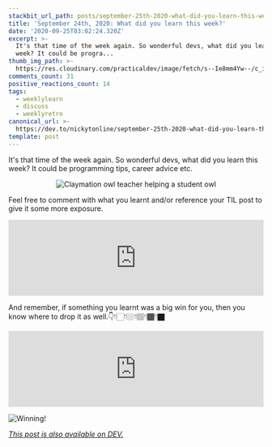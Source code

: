 ```yaml
---
stackbit_url_path: posts/september-25th-2020-what-did-you-learn-this-week-m8
title: 'September 24th, 2020: What did you learn this week?'
date: '2020-09-25T03:02:24.320Z'
excerpt: >-
  It's that time of the week again. So wonderful devs, what did you learn this
  week? It could be progra...
thumb_img_path: >-
  https://res.cloudinary.com/practicaldev/image/fetch/s--Ie8mm4Yw--/c_imagga_scale,f_auto,fl_progressive,h_420,q_auto,w_1000/https://dev-to-uploads.s3.amazonaws.com/i/f30zi6r73fkl7mcnuucb.jpeg
comments_count: 31
positive_reactions_count: 14
tags:
  - weeklylearn
  - discuss
  - weeklyretro
canonical_url: >-
  https://dev.to/nickytonline/september-25th-2020-what-did-you-learn-this-week-m8
template: post
---
```

It's that time of the week again. So wonderful devs, what did you learn this week? It could be programming tips, career advice etc.

<center>

![Claymation owl teacher helping a student owl](https://media.giphy.com/media/3ohzdU2IVgD2goFS3S/giphy.gif)
</center>

Feel free to comment with what you learnt and/or reference your TIL post to give it some more exposure.


<iframe class="liquidTag" src="https://dev.to/embed/tag?args=todayilearned" style="border: 0; width: 100%;"></iframe>


And remember, if something you learnt was a big win for you, then you know where to drop it as well.👇👇🏻👇🏼👇🏽👇🏾👇🏿


<iframe class="liquidTag" src="https://dev.to/embed/link?args=https%3A%2F%2Fdev.to%2Fdevteam%2Fwhat-was-your-win-this-week-29od" style="border: 0; width: 100%;"></iframe>


![Winning!](https://media.giphy.com/media/OHZ1gSUThmEso/giphy.gif)

*[This post is also available on DEV.](https://dev.to/nickytonline/september-25th-2020-what-did-you-learn-this-week-m8)*


<script>
const parent = document.getElementsByTagName('head')[0];
const script = document.createElement('script');
script.type = 'text/javascript';
script.src = 'https://cdnjs.cloudflare.com/ajax/libs/iframe-resizer/4.1.1/iframeResizer.min.js';
script.charset = 'utf-8';
script.onload = function() {
    window.iFrameResize({}, '.liquidTag');
};
parent.appendChild(script);
</script>    

